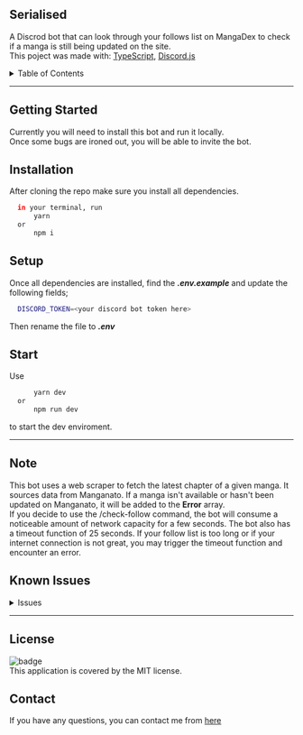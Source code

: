 ## Serialised

A Discrod bot that can look through your follows list on MangaDex to check if a manga is still being updated on the site.</br>
This poject was made with: [TypeScript](https://www.typescriptlang.org/), [Discord.js](https://discord.js.org/)

<details>
<summary>Table of Contents</summary>
<ul> 
    <li><a href='#getting-started'>Getting Started</a></li>
    <li><a href="#installation">Installation</a></li>
    <li><a href="#setup">Setup</a></li>
    <li><a href="#start">Start</a></li>
    <li><a href="#note">Note</a></li>
    <li><a href='#known-issues'>Known Issues</a></li>
    <li><a href="#license">License</a></li>
    <li><a href="#contact">Contact</a></li> 
</details>

_______

## Getting Started
Currently you will need to install this bot and run it locally.
</br>Once some bugs are ironed out, you will be able to invite the bot.

## Installation

After cloning the repo make sure you install all dependencies.
  ```sh
    in your terminal, run
        yarn
    or
        npm i
  ```

## Setup

Once all dependencies are installed, find the ***.env.example*** and update the following fields;

  ```sh
    DISCORD_TOKEN=<your discord bot token here>
  ```

Then rename the file to ***.env***

## Start

Use
  ```sh
        yarn dev
    or
        npm run dev
  ```
to start the dev enviroment.

_______

## Note

This bot uses a web scraper to fetch the latest chapter of a given manga. It sources data from Manganato. If a manga isn't available or hasn't been updated on Manganato, it will be added to the **Error** array.
</br>If you decide to use the /check-follow command, the bot will consume a noticeable amount of network capacity for a few seconds. The bot also has a timeout function of 25 seconds. If your follow list is too long or if your internet connection is not great, you may trigger the timeout function and encounter an error.


## Known Issues

<details>
<summary>Issues</summary>
<ul> 
    <li>The MangaDex API sometimes doesn't include the last chapter in its JSON response. I am currently exploring ways to handle this situation without relying on another web scraper.</li>
    <li>Occasionally, the /check-follow command may trigger the timeout function without executing the intended function. While this is very rare, if it occurs, simply restart the bot.</li>
    <li>The build command returns build errors. The issue is comming from discord-modals. Working on a fix</li>
</details>

_______

## License

![badge](https://img.shields.io/badge/license-MIT-brightgreen)
<br />
This application is covered by the MIT license.


## Contact

If you have any questions, you can contact me from [here](https://www.miran-yasunori.com/contact)